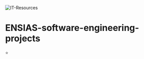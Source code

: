 ![IT-Resources](https://capsule-render.vercel.app/api?type=transparent&color=auto&height=230&section=header&text=ENSIAS-IT-Resources&fontSize=70&fontColor=d6ace6)

# ENSIAS-software-engineering-projects
:star:
